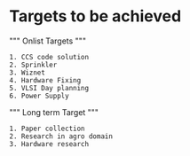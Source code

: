 # Targets to be achieved
"""
Onlist Targets
""" 
```
1. CCS code solution
2. Sprinkler
3. Wiznet
4. Hardware Fixing
5. VLSI Day planning
6. Power Supply
```
"""
Long term Target
"""
```
1. Paper collection 
2. Research in agro domain
3. Hardware research
```
